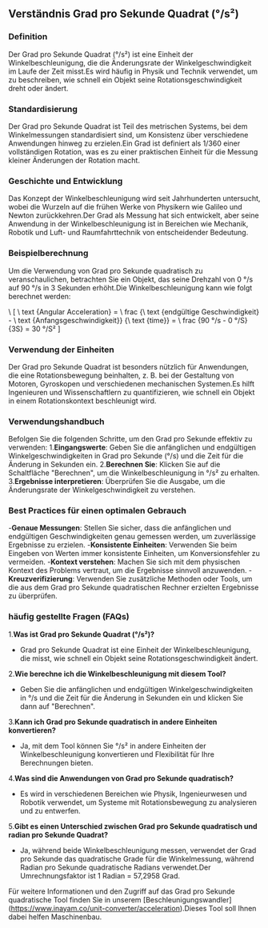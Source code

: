 ## Verständnis Grad pro Sekunde Quadrat (°/s²)

### Definition
Der Grad pro Sekunde Quadrat (°/s²) ist eine Einheit der Winkelbeschleunigung, die die Änderungsrate der Winkelgeschwindigkeit im Laufe der Zeit misst.Es wird häufig in Physik und Technik verwendet, um zu beschreiben, wie schnell ein Objekt seine Rotationsgeschwindigkeit dreht oder ändert.

### Standardisierung
Der Grad pro Sekunde Quadrat ist Teil des metrischen Systems, bei dem Winkelmessungen standardisiert sind, um Konsistenz über verschiedene Anwendungen hinweg zu erzielen.Ein Grad ist definiert als 1/360 einer vollständigen Rotation, was es zu einer praktischen Einheit für die Messung kleiner Änderungen der Rotation macht.

### Geschichte und Entwicklung
Das Konzept der Winkelbeschleunigung wird seit Jahrhunderten untersucht, wobei die Wurzeln auf die frühen Werke von Physikern wie Galileo und Newton zurückkehren.Der Grad als Messung hat sich entwickelt, aber seine Anwendung in der Winkelbeschleunigung ist in Bereichen wie Mechanik, Robotik und Luft- und Raumfahrttechnik von entscheidender Bedeutung.

### Beispielberechnung
Um die Verwendung von Grad pro Sekunde quadratisch zu veranschaulichen, betrachten Sie ein Objekt, das seine Drehzahl von 0 °/s auf 90 °/s in 3 Sekunden erhöht.Die Winkelbeschleunigung kann wie folgt berechnet werden:

\ [
\ text {Angular Acceleration} = \ frac {\ text {endgültige Geschwindigkeit} - \ text {Anfangsgeschwindigkeit}} {\ text {time}} = \ frac {90 °/s - 0 °/S} {3S} = 30 °/S²
\]

### Verwendung der Einheiten
Der Grad pro Sekunde Quadrat ist besonders nützlich für Anwendungen, die eine Rotationsbewegung beinhalten, z. B. bei der Gestaltung von Motoren, Gyroskopen und verschiedenen mechanischen Systemen.Es hilft Ingenieuren und Wissenschaftlern zu quantifizieren, wie schnell ein Objekt in einem Rotationskontext beschleunigt wird.

### Verwendungshandbuch
Befolgen Sie die folgenden Schritte, um den Grad pro Sekunde effektiv zu verwenden:
1.**Eingangswerte**: Geben Sie die anfänglichen und endgültigen Winkelgeschwindigkeiten in Grad pro Sekunde (°/s) und die Zeit für die Änderung in Sekunden ein.
2.**Berechnen Sie**: Klicken Sie auf die Schaltfläche "Berechnen", um die Winkelbeschleunigung in °/s² zu erhalten.
3.**Ergebnisse interpretieren**: Überprüfen Sie die Ausgabe, um die Änderungsrate der Winkelgeschwindigkeit zu verstehen.

### Best Practices für einen optimalen Gebrauch
-**Genaue Messungen**: Stellen Sie sicher, dass die anfänglichen und endgültigen Geschwindigkeiten genau gemessen werden, um zuverlässige Ergebnisse zu erzielen.
-**Konsistente Einheiten**: Verwenden Sie beim Eingeben von Werten immer konsistente Einheiten, um Konversionsfehler zu vermeiden.
-**Kontext verstehen**: Machen Sie sich mit dem physischen Kontext des Problems vertraut, um die Ergebnisse sinnvoll anzuwenden.
-**Kreuzverifizierung**: Verwenden Sie zusätzliche Methoden oder Tools, um die aus dem Grad pro Sekunde quadratischen Rechner erzielten Ergebnisse zu überprüfen.

### häufig gestellte Fragen (FAQs)

1.**Was ist Grad pro Sekunde Quadrat (°/s²)?**
- Grad pro Sekunde Quadrat ist eine Einheit der Winkelbeschleunigung, die misst, wie schnell ein Objekt seine Rotationsgeschwindigkeit ändert.

2.**Wie berechne ich die Winkelbeschleunigung mit diesem Tool?**
- Geben Sie die anfänglichen und endgültigen Winkelgeschwindigkeiten in °/s und die Zeit für die Änderung in Sekunden ein und klicken Sie dann auf "Berechnen".

3.**Kann ich Grad pro Sekunde quadratisch in andere Einheiten konvertieren?**
- Ja, mit dem Tool können Sie °/s² in andere Einheiten der Winkelbeschleunigung konvertieren und Flexibilität für Ihre Berechnungen bieten.

4.**Was sind die Anwendungen von Grad pro Sekunde quadratisch?**
- Es wird in verschiedenen Bereichen wie Physik, Ingenieurwesen und Robotik verwendet, um Systeme mit Rotationsbewegung zu analysieren und zu entwerfen.

5.**Gibt es einen Unterschied zwischen Grad pro Sekunde quadratisch und radian pro Sekunde Quadrat?**
- Ja, während beide Winkelbeschleunigung messen, verwendet der Grad pro Sekunde das quadratische Grade für die Winkelmessung, während Radian pro Sekunde quadratische Radians verwendet.Der Umrechnungsfaktor ist 1 Radian = 57,2958 Grad.

Für weitere Informationen und den Zugriff auf das Grad pro Sekunde quadratische Tool finden Sie in unserem [Beschleunigungswandler] (https://www.inayam.co/unit-converter/acceleration).Dieses Tool soll Ihnen dabei helfen Maschinenbau.